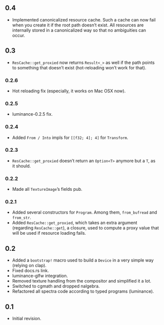 ## 0.4

- Implemented canonicalized resource cache. Such a cache can now fail when you create it if the root
  path doesn’t exist. All resources are internally stored in a canonicalized way so that no
  ambiguities can occur.

## 0.3

- `ResCache::get_proxied` now returns `Result<_>` as well if the path points to something that
  doesn’t exist (hot-reloading won’t work for that).

### 0.2.6

- Hot reloading fix (especially, it works on Mac OSX now).

### 0.2.5

- luminance-0.2.5 fix.

### 0.2.4

- Added `From / Into` impls for `[[f32; 4]; 4]` for `Transform`.

### 0.2.3

- `ResCache::get_proxied` doesn’t return an `Option<T>` anymore but a `T`, as it should.

### 0.2.2

- Made all `TextureImage`’s fields pub.

### 0.2.1

- Added several constructors for `Program`. Among them, `from_bufread` and `from_str`.
- Added `ResCache::get_proxied`, which takes an extra argument (regarding `ResCache::get`), a
  closure, used to compute a proxy value that will be used if resource loading fails.

## 0.2

- Added a `bootstrap!` macro used to build a `Device` in a very simple way (relying on clap).
- Fixed docs.rs link.
- luminance-glfw integration.
- Removed texture handling from the compositor and simplified it a lot.
- Switched to cgmath and dropped nalgebra.
- Refactored all spectra code according to typed programs (luminance).

## 0.1

- Initial revision.
